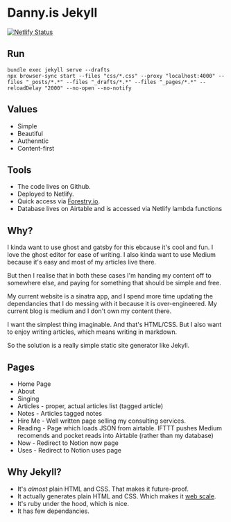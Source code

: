 ---
---

# Danny.is Jekyll

[![Netlify Status](https://api.netlify.com/api/v1/badges/591407d0-3299-4d9f-a929-495f4725de39/deploy-status)](https://app.netlify.com/sites/dannyis/deploys)

## Run

```shell
bundle exec jekyll serve --drafts
npx browser-sync start --files "css/*.css" --proxy "localhost:4000" --files "_posts/*.*" --files "_drafts/*.*" --files "_pages/*.*" --reloadDelay "2000" --no-open --no-notify
```

## Values

- Simple
- Beautiful
- Authenntic
- Content-first

## Tools

- The code lives on Github.
- Deployed to Netlify.
- Quick access via [Forestry.io](forestry.io).
- Database lives on Airtable and is accessed via Netlify lambda functions

## Why?

I kinda want to use ghost and gatsby for this ebcause it's cool and fun. I love the ghost editor for ease of writing. I also kinda want to use Medium because it's easy and most of my articles live there.

But then I realise that in both these cases I'm handing my content off to somewhere else, and paying for something that should be simple and free.

My current website is a sinatra app, and I spend more time updating the dependancies that I do messing with it because it is over-engineered. My current blog is medium and I don't own my content there.

I want the simplest thing imaginable. And that's HTML/CSS. But I also want to enjoy writing articles, which means writing in markdown.

So the solution is a really simple static site generator like Jekyll.

## Pages

- Home Page
- About
- Singing
- Articles - proper, actual articles list (tagged article)
- Notes - Articles tagged notes
- Hire Me - Well written page selling my consulting services.
- Reading - Page which loads JSON from airtable. IFTTT pushes Medium recomends and pocket reads into Airtable (rather than my database)
- Now - Redirect to Notion now page
- Uses - Redirect to Notion uses page

## Why Jekyll?

- It's _almost_ plain HTML and CSS. That makes it future-proof.
- It actually generates plain HTML and CSS. Which makes it [web scale](https://www.youtube.com/watch?v=b2F-DItXtZs).
- It's ruby under the hood, which is nice.
- It has few dependancies.

```

```
